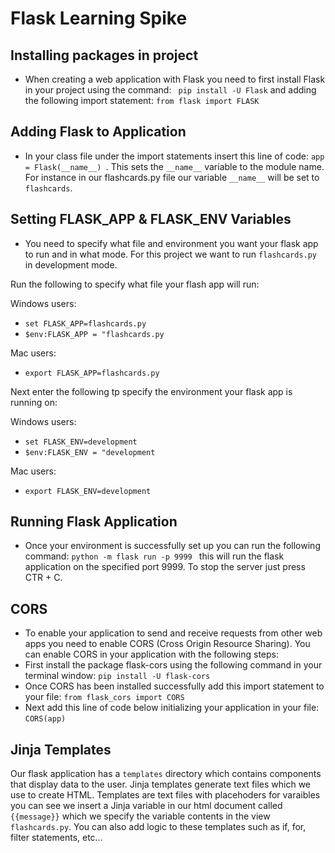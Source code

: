 # Flask Learning Spike

## Installing packages in project
- When creating a web application with Flask you need to first install Flask in your project using the command: ` pip install -U Flask` and adding the following import statement: `from flask import FLASK`

## Adding Flask to Application
- In your class file under the import statements insert this line of code: `app = Flask(__name__)
`. This sets the `__name__` variable to the module name. For instance in our flashcards.py file our variable `__name__` will be set to `flashcards`. 

## Setting FLASK_APP & FLASK_ENV Variables
- You need to specify what file and environment you want your flask app to run and in what mode. For this project we want to run `flashcards.py` in development mode.

Run the following to specify what file your flash app will run:

Windows users:
- `set FLASK_APP=flashcards.py`
- `$env:FLASK_APP = "flashcards.py`

Mac users:
- `export FLASK_APP=flashcards.py`

Next enter the following tp specify the environment your flask app is running on: 

Windows users:
- `set FLASK_ENV=development`
- `$env:FLASK_ENV = "development`

Mac users:
- `export FLASK_ENV=development`


## Running Flask Application
- Once your environment is successfully set up you can run the following command: `python -m flask run -p 9999
` this will run the flask application on the specified port 9999. To stop the server just press CTR + C.
## CORS 
- To enable your application to send and receive requests from other web apps you need to enable CORS (Cross Origin Resource Sharing). You can enable CORS in your application with the following steps:
- First install the package flask-cors using the following command in your terminal window: `pip install -U flask-cors`
- Once CORS has been installed successfully add this import statement to your file: `from flask_cors import CORS`
- Next add this line of code below initializing your application in your file: `CORS(app)`

## Jinja Templates

Our flask application has a `templates` directory which contains components that display data to the user. Jinja templates generate text files which we use to create HTML.  Templates are text files with placehoders for varaibles you can see we insert a Jinja variable in our html document called `{{message}}` which we specify the variable contents in the view `flashcards.py`. You can also add logic to these templates such as if, for, filter statements, etc...